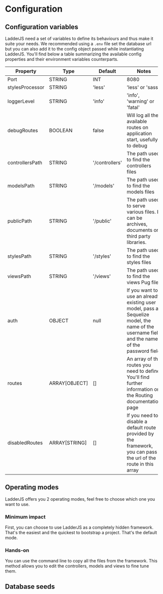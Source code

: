 # Configuration

## Configuration variables
LadderJS need a set of variables to define its behaviours and thus make it suite your needs.
We recommended using a `.env` file set the database url but you can also add it to the config object passed while instantiating LadderJS.
You'll find below a table summarizing the available config properties and their environment variables counterparts.

| Property    | Type | Default | Notes |
|-------------|------|---------|-------------|
| Port      | STRING|INT   | 8080      |           |
| stylesProcessor      | STRING   | 'less'      | 'less' or 'sass'          |
| loggerLevel      | STRING   | 'info'      | 'info', 'warning' or 'fatal'          |
| debugRoutes      | BOOLEAN   | false      | Will log all the available routes on application start, usefully to debug          |
| controllersPath      | STRING   | '/controllers'      | The path used to find the controllers files          |
| modelsPath      | STRING   | '/models'      | The path used to find the models files          |
| publicPath      | STRING   | '/public'      | The path used to serve various files. It can be archives, documents or third party libraries.          |
| stylesPath      | STRING   | '/styles'      | The path used to find the styles files          |
| viewsPath      | STRING   | '/views'      | The path used to find the views Pug files          |
| auth      | OBJECT   | null      | If you want to use an already existing user model, pass a Sequelize model, the name of the username field and the name of the password field          |
| routes      | ARRAY[OBJECT]   | []      | An array of the routes you need to define. You'll find further information on the Routing documentation page          |
| disabledRoutes      | ARRAY[STRING]   | []      | If you need to disable a default route provided by the framework, you can pass the url of the route in this array          |

## Operating modes
LadderJS offers you 2 operating modes, feel free to choose which one you want to use. 

### Minimum impact
First, you can choose to use LadderJS as a completely hidden framework. That's the easiest and the quickest to bootstrap a project. That's the default mode.

### Hands-on
You can use the command line to copy all the files from the framework. This method allows you to edit the controllers, models and views to fine tune them. 

## Database seeds
